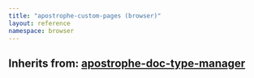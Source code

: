 ```yaml
---
title: "apostrophe-custom-pages (browser)"
layout: reference
namespace: browser
---
```

## Inherits from: [apostrophe-doc-type-manager](../apostrophe-doc-type-manager/browser-apostrophe-doc-type-manager.html)

